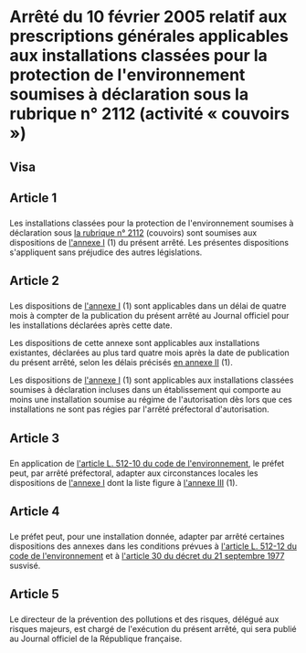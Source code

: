 # Arrêté du 10 février 2005 relatif aux prescriptions générales applicables aux installations classées pour la protection de l'environnement soumises à déclaration sous la rubrique n° 2112 (activité « couvoirs »)

## Visa

## Article 1

### 



Les installations classées pour la protection de l'environnement soumises à déclaration sous [la rubrique n° 2112](https://aida.ineris.fr/consultation_document/10533) (couvoirs) sont soumises aux dispositions de [l'annexe I](#annexe-i :-prescriptions-générales-applicables-aux-installations-classées-pour-la-protection-de-l’environnement-soumises-à-déclaration-sous-la-rubrique-2112) (1) du présent arrêté. Les présentes dispositions s'appliquent sans préjudice des autres législations.

## Article 2

### 



Les dispositions de [l'annexe I](#annexe-i :-prescriptions-générales-applicables-aux-installations-classées-pour-la-protection-de-l’environnement-soumises-à-déclaration-sous-la-rubrique-2112) (1) sont applicables dans un délai de quatre mois à compter de la publication du présent arrêté au Journal officiel pour les installations déclarées après cette date.

Les dispositions de cette annexe sont applicables aux installations existantes, déclarées au plus tard quatre mois après la date de publication du présent arrêté, selon les délais précisés [en annexe II](#annexe-ii :-calendrier-d’application-aux-installations-existantes) (1).

Les dispositions de [l'annexe I](#annexe-i :-prescriptions-générales-applicables-aux-installations-classées-pour-la-protection-de-l’environnement-soumises-à-déclaration-sous-la-rubrique-2112) (1) sont applicables aux installations classées soumises à déclaration incluses dans un établissement qui comporte au moins une installation soumise au régime de l'autorisation dès lors que ces installations ne sont pas régies par l'arrêté préfectoral d'autorisation.

## Article 3

### 



En application de [l'article L. 512-10 du code de l'environnement](https://aida.ineris.fr/consultation_document/lmv1_1721#Article_L._512-10), le préfet peut, par arrêté préfectoral, adapter aux circonstances locales les dispositions de [l'annexe I](#annexe-i :-prescriptions-générales-applicables-aux-installations-classées-pour-la-protection-de-l’environnement-soumises-à-déclaration-sous-la-rubrique-2112) dont la liste figure à [l'annexe III](#annexe-iii :-adaptation-des-prescriptions-aux-circonstances-locales) (1).

## Article 4

### 



Le préfet peut, pour une installation donnée, adapter par arrêté certaines dispositions des annexes dans les conditions prévues à [l'article L. 512-12 du code de l'environnement](https://aida.ineris.fr/consultation_document/lmv1_1721#Article_L._512-12) et à [l'article 30 du décret du 21 septembre 1977](https://aida.ineris.fr/consultation_document/3299#Article_30) susvisé.

## Article 5

### 



Le directeur de la prévention des pollutions et des risques, délégué aux risques majeurs, est chargé de l'exécution du présent arrêté, qui sera publié au Journal officiel de la République française.